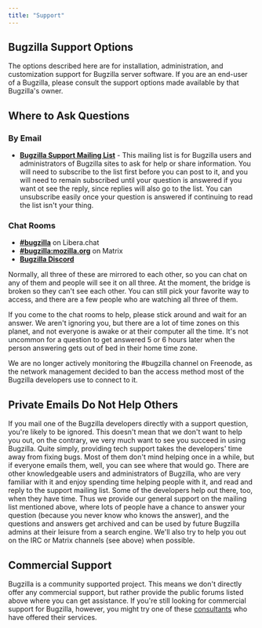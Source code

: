 ```yaml
---
title: "Support"
---
```


## Bugzilla Support Options

The options described here are for installation, administration, and
customization support for Bugzilla server software. If you are an
end-user of a Bugzilla, please consult the support options made
available by that Bugzilla's owner.

## Where to Ask Questions

### By Email
  - **[Bugzilla Support Mailing List](https://lists.bugzilla.org/listinfo/support-list)** -
    This mailing list is for Bugzilla users and administrators of Bugzilla sites
    to ask for help or share information. You will need to subscribe to the list
    first before you can post to it, and you will need to remain subscribed until
    your question is answered if you want ot see the reply, since replies will
    also go to the list. You can unsubscribe easily once your question is
    answered if continuing to read the list isn't your thing.

### Chat Rooms
  - **[#bugzilla](https://web.libera.chat/#bugzilla)** on Libera.chat
  - **[#bugzilla:mozilla.org](https://matrix.to/#/#bugzilla:mozilla.org)**
    on Matrix
  - **[Bugzilla Discord](https://discord.gg/ZhN6uBA)**

Normally, all three of these are mirrored to each other, so you can chat on any
of them and people will see it on all three.  At the moment, the bridge is
broken so they can't see each other. You can still pick your favorite way to
access, and there are a few people who are watching all three of them.

If you come to the chat rooms to help, please stick around and wait for an
answer. We aren't ignoring you, but there are a lot of time zones on this
planet, and not everyone is awake or at their computer all the time. It's not
uncommon for a question to get answered 5 or 6 hours later when the person
answering gets out of bed in their home time zone.

We are no longer actively monitoring the #bugzilla channel on Freenode, as the
network management decided to ban the access method most of the Bugzilla
developers use to connect to it.

## Private Emails Do Not Help Others

If you mail one of the Bugzilla developers directly with a support question,
you're likely to be ignored. This doesn't mean that we don't want to help you out,
on the contrary, we very much want to see you succeed in using Bugzilla. Quite
simply, providing tech support takes the developers' time away from fixing bugs.
Most of them don't mind helping once in a while, but if everyone emails them,
well, you can see where that would go. There are other knowledgeable users and
administrators of Bugzilla, who are very familiar with it and enjoy spending time
helping people with it, and read and reply to the support mailing list. Some of the
developers help out there, too, when they have time. Thus we provide our general
support on the mailing list mentioned above, where lots of people have a chance to
answer your question (because you never know who knows the answer), and the
questions and answers get archived and can be used by future Bugzilla admins at
their leisure from a search engine. We'll also try to help you out on the IRC
or Matrix channels (see above) when possible.

## Commercial Support

Bugzilla is a community supported project. This means we don't directly
offer any commercial support, but rather provide the public forums
listed above where you can get assistance. If you're still looking for
commercial support for Bugzilla, however, you might try one of these
[consultants](consulting.html) who have offered their services.

